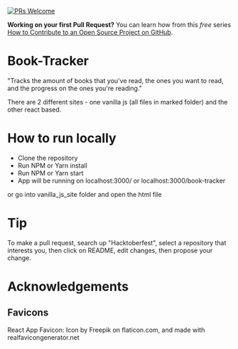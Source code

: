 [![PRs Welcome](https://img.shields.io/badge/PRs-welcome-brightgreen.svg?style=flat-square)](http://makeapullrequest.com)

**Working on your first Pull Request?** You can learn how from this *free* series [How to Contribute to an Open Source Project on GitHub](https://egghead.io/series/how-to-contribute-to-an-open-source-project-on-github).

# Book-Tracker

"Tracks the amount of books that you've read, the ones you want to read, and the progress on the ones you're reading."

There are 2 different sites - one vanilla js (all files in marked folder) and the other react based.

# How to run locally

- Clone the repository
- Run NPM or Yarn install
- Run NPM or Yarn start
- App will be running on localhost:3000/ or localhost:3000/book-tracker

or go into vanilla_js_site folder and open the html file

# Tip
To make a pull request, search up "Hacktoberfest", select a repository that interests you, then click on README, edit changes, then propose your change.

# Acknowledgements
## Favicons
React App Favicon: Icon by Freepik on flaticon.com, and made with realfavicongenerator.net
